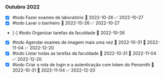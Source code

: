 ### Outubro 2022
- [x] #todo Fazer exames de laboratório 📅 2022-10-26 ✅ 2022-10-27
- [x] #todo Lavar o banheiro 📅 2022-10-26 ✅ 2022-10-27
- [-] #todo Organizar tarefas da faculdade 📅 2022-10-26 
- [x] #todo Agendar exames de imagem mais uma vez 🛫 2022-10-31 📅 2022-11-04 ✅ 2022-12-20
- [x] #todo Listar todas as tarefas da faculdade 🛫 2022-10-31 📅 2022-11-04 ✅ 2022-12-20
- [x] #todo Criar a rota de login e a autenticação com token do Pensmith 🛫 2022-10-31 📅 2022-11-04 ✅ 2022-12-20
